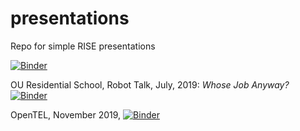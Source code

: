 # presentations
Repo for simple RISE presentations

[![Binder](https://mybinder.org/badge_logo.svg)](https://mybinder.org/v2/gh/psychemedia/presentations/master)


OU Residential School, Robot Talk, July, 2019: *Whose Job Anyway?* [![Binder](https://mybinder.org/badge_logo.svg)](https://mybinder.org/v2/gh/psychemedia/presentations/master?filepath=OU%20ResSchool%20-%20RobotJobs%2FOU%20Robot%20Talk%20-%20Whose%20Job%20Anyway%3F.md)

OpenTEL, November 2019, [![Binder](https://mybinder.org/badge_logo.svg)](https://mybinder.org/v2/gh/psychemedia/presentations/master?filepath=openTEL_11_19%2Fopentel_nov_19.md)
